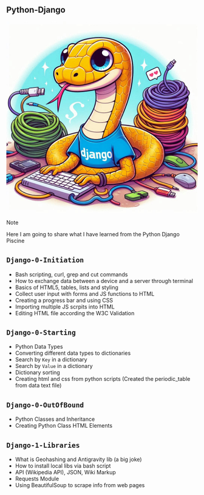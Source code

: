## Python-Django
![](django.jpeg)

> [!NOTE]
> Here I am going to share what I have learned from the Python Django Piscine

## `Django-0-Initiation`
-   Bash scripting, curl, grep and cut commands
-   How to exchange data between a device and a server through terminal
-   Basics of HTML5, tables, lists and styling
-   Collect user input with forms and JS functions to HTML
-   Creating a progress bar and using CSS
-   Importing multiple JS scrpits into HTML
-   Editing HTML file according the W3C Validation

## `Django-0-Starting`
-   Python Data Types
-   Converting different data types to dictionaries
-   Search by `Key` in a dictionary
-   Search by `Value` in a dictionary
-   Dictionary sorting
-   Creating html and css from python scripts (Created the periodic_table from data text file)

## `Django-0-OutOfBound`
-   Python Classes and Inheritance
-   Creating Python Class HTML Elements

## `Django-1-Libraries`
-   What is Geohashing and Antigravity lib (a big joke)
-   How to install local libs via bash script
-   API (Wikipedia API), JSON, Wiki Markup
-   Requests Module
-   Using BeautifulSoup to scrape info from web pages

